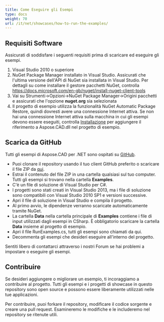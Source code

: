 ```yaml
---
title: Come Eseguire gli Esempi
type: docs
weight: 70
url: /it/net/showcases/how-to-run-the-examples/
---
```


## **Requisiti Software**

Assicurati di soddisfare i seguenti requisiti prima di scaricare ed eseguire gli esempi.

1. Visual Studio 2010 o superiore
1. NuGet Package Manager installato in Visual Studio. Assicurati che l'ultima versione dell'API di NuGet sia installata in Visual Studio. Per dettagli su come installare il gestore pacchetti NuGet, controlla https://docs.microsoft.com/en-gb/nuget/install-nuget-client-tools
1. Vai su Strumenti->Opzioni->NuGet Package Manager->Origini pacchetti e assicurati che l'opzione **nuget.org** sia selezionata
1. Il progetto di esempio utilizza la funzionalità NuGet Automatic Package Restore, quindi dovresti avere una connessione Internet attiva. Se non hai una connessione Internet attiva sulla macchina in cui gli esempi devono essere eseguiti, controlla [Installazione](/it/cad/net/installation/) per aggiungere il riferimento a Aspose.CAD.dll nel progetto di esempio.

## **Scarica da GitHub**

Tutti gli esempi di Aspose.CAD per .NET sono ospitati su [GitHub](https://github.com/aspose-cad/Aspose.CAD-for-.NET).

- Puoi clonare il repository usando il tuo client GitHub preferito o scaricare il file ZIP da [qui](https://github.com/aspose-cad/Aspose.CAD-for-.NET/archive/master.zip).
- Estrai il contenuto del file ZIP in una cartella qualsiasi sul tuo computer. Tutti gli esempi si trovano nella cartella **Examples**.
- C'è un file di soluzione di Visual Studio per C#.
- I progetti sono stati creati in Visual Studio 2013, ma i file di soluzione sono compatibili con Visual Studio 2010 SP1 e versioni successive.
- Apri il file di soluzione in Visual Studio e compila il progetto.
- Al primo avvio, le dipendenze verranno scaricate automaticamente tramite NuGet.
- La cartella **Data** nella cartella principale di **Examples** contiene i file di input utilizzati dagli esempi in CSharp. È obbligatorio scaricare la cartella **Data** insieme al progetto di esempio.
- Apri il file RunExamples.cs, tutti gli esempi sono chiamati da qui.
- Decommenta gli esempi che desideri eseguire all'interno del progetto.

Sentiti libero di contattarci attraverso i nostri Forum se hai problemi a impostare o eseguire gli esempi.

## **Contribuire**

Se desideri aggiungere o migliorare un esempio, ti incoraggiamo a contribuire al progetto. Tutti gli esempi e i progetti di showcase in questo repository sono open source e possono essere liberamente utilizzati nelle tue applicazioni.

Per contribuire, puoi forkare il repository, modificare il codice sorgente e creare una pull request. Esamineremo le modifiche e le includeremo nel repository se ritenute utili.
